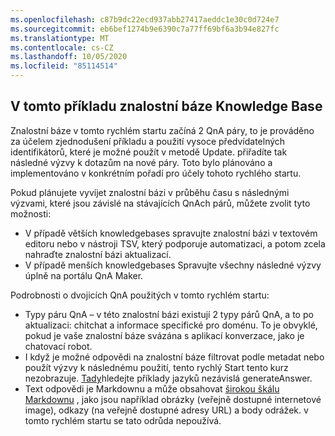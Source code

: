 ```yaml
---
ms.openlocfilehash: c87b9dc22ecd937abb27417aeddc1e30c0d724e7
ms.sourcegitcommit: eb6bef1274b9e6390c7a77ff69bf6a3b94e827fc
ms.translationtype: MT
ms.contentlocale: cs-CZ
ms.lasthandoff: 10/05/2020
ms.locfileid: "85114514"
---
```


## <a name="using-this-example-knowledge-base"></a>V tomto příkladu znalostní báze Knowledge Base

Znalostní báze v tomto rychlém startu začíná 2 QnA páry, to je prováděno za účelem zjednodušení příkladu a použití vysoce předvídatelných identifikátorů, které je možné použít v metodě Update. přiřadíte tak následné výzvy k dotazům na nové páry. Toto bylo plánováno a implementováno v konkrétním pořadí pro účely tohoto rychlého startu.

Pokud plánujete vyvíjet znalostní bázi v průběhu času s následnými výzvami, které jsou závislé na stávajících QnAch párů, můžete zvolit tyto možnosti:
* V případě větších knowledgebases spravujte znalostní bázi v textovém editoru nebo v nástroji TSV, který podporuje automatizaci, a potom zcela nahraďte znalostní bázi aktualizací.
* V případě menších knowledgebases Spravujte všechny následné výzvy úplně na portálu QnA Maker.

Podrobnosti o dvojicích QnA použitých v tomto rychlém startu:
* Typy páru QnA – v této znalostní bázi existují 2 typy párů QnA, a to po aktualizaci: chitchat a informace specifické pro doménu. To je obvyklé, pokud je vaše znalostní báze svázána s aplikací konverzace, jako je chatovací robot.
* I když je možné odpovědi na znalostní báze filtrovat podle metadat nebo použít výzvy k následnému použití, tento rychlý Start tento kurz nezobrazuje. [Tady](../Quickstarts/get-answer-from-knowledge-base-using-url-tool.md)hledejte příklady jazyků nezávislá generateAnswer.
* Text odpovědi je Markdownu a může obsahovat [širokou škálu Markdownu](../reference-markdown-format.md) , jako jsou například obrázky (veřejně dostupné internetové image), odkazy (na veřejně dostupné adresy URL) a body odrážek. v tomto rychlém startu se tato odrůda nepoužívá.
